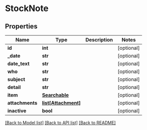 # StockNote

## Properties
Name | Type | Description | Notes
------------ | ------------- | ------------- | -------------
**id** | **int** |  | [optional] 
**_date** | **str** |  | [optional] 
**date_text** | **str** |  | [optional] 
**who** | **str** |  | [optional] 
**subject** | **str** |  | [optional] 
**detail** | **str** |  | [optional] 
**item** | [**Searchable**](Searchable.md) |  | [optional] 
**attachments** | [**list[Attachment]**](Attachment.md) |  | [optional] 
**inactive** | **bool** |  | [optional] 

[[Back to Model list]](../README.md#documentation-for-models) [[Back to API list]](../README.md#documentation-for-api-endpoints) [[Back to README]](../README.md)

